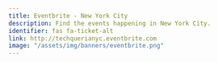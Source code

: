 ```yaml
---
title: Eventbrite - New York City
description: Find the events happening in New York City.
identifier: fas fa-ticket-alt
link: http://techquerianyc.eventbrite.com
image: "/assets/img/banners/eventbrite.png"
---
```

